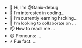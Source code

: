 - 👋 Hi, I’m @Ganiu-debug
- 👀 I’m interested in coding...
- 🌱 I’m currently learning hacking...
- 💞️ I’m looking to collaborate on ...
- 📫 How to reach me ...
- 😄 Pronouns: ...
- ⚡ Fun fact: ...

<!---
Ganiu-debug/Ganiu-debug is a ✨ special ✨ repository because its `README.md` (this file) appears on your GitHub profile.
You can click the Preview link to take a look at your changes.
--->
